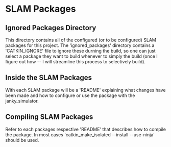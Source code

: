 # SLAM Packages 

## Ignored Packages Directory 
This directory contains all of the configured (or to be configured) SLAM packages for this project. The 'ignored_packages' directory contains a 'CATKIN_IGNORE' file to ignore these durning the build, so one can just select a package they want to build whenever to simply the build (once I figure out how -- I will streamline this process to selectively build). 

## Inside the SLAM Packages 
With each SLAM package will be a 'README' explaining what changes have been made and how to configure or use the package with the janky_simulator. 

## Compiling SLAM Packages
Refer to each packages respective 'README' that describes how to compile the package. In most cases 'catkin_make_isolated --install --use-ninja' should be used. 